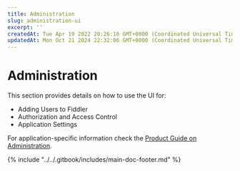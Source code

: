 ```yaml
---
title: Administration
slug: administration-ui
excerpt: ''
createdAt: Tue Apr 19 2022 20:26:16 GMT+0000 (Coordinated Universal Time)
updatedAt: Mon Oct 21 2024 22:32:06 GMT+0000 (Coordinated Universal Time)
---
```


# Administration

This section provides details on how to use the UI for:

* Adding Users to Fiddler
* Authorization and Access Control
* Application Settings

For application-specific information check the [Product Guide on Administration](../../product-guide/administration-platform.md).

{% include "../../.gitbook/includes/main-doc-footer.md" %}


